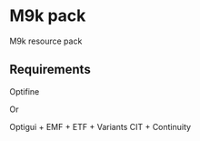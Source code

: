 # M9k pack
 M9k resource pack

## Requirements
Optifine

Or

Optigui + EMF + ETF + Variants CIT + Continuity